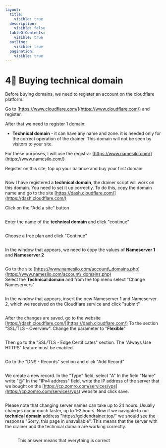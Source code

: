 ```yaml
---
layout:
  title:
    visible: true
  description:
    visible: false
  tableOfContents:
    visible: true
  outline:
    visible: true
  pagination:
    visible: true
---
```


# 4⃣ Buying technical domain

Before buying domains, we need to register an account on the cloudflare platform.

Go to [https://www.cloudflare.com/](https://www.cloudflare.com/) and register.

After that we need to register 1 domain:

* **Technical domain** - it can have any name and zone. it is needed only for the correct operation of the drainer. This domain will not be seen by visitors to your site.

For these purposes, I will use the registrar [https://www.namesilo.com/](https://www.namesilo.com/)

Register on this site, top up your balance and buy your first domain

<figure><img src="../../.gitbook/assets/image (24).png" alt=""><figcaption></figcaption></figure>

Now I have registered a **technical domain**, the drainer script will work on this domain. You need to set it up correctly. To do this, copy the domain name and go to the site [https://dash.cloudflare.com/](https://dash.cloudflare.com/)

Click on the "Add a site" button

<figure><img src="../../.gitbook/assets/image (9).png" alt=""><figcaption></figcaption></figure>

Enter the name of the **technical domain** and click "continue"

<figure><img src="../../.gitbook/assets/image (12).png" alt=""><figcaption></figcaption></figure>

Choose a free plan and click "Continue"

<figure><img src="../../.gitbook/assets/image (11).png" alt=""><figcaption></figcaption></figure>

In the window that appears, we need to copy the values of **Nameserver 1** and **Nameserver 2**

<figure><img src="../../.gitbook/assets/image (13).png" alt=""><figcaption></figcaption></figure>

Go to the site [https://www.namesilo.com/account\_domains.php](https://www.namesilo.com/account\_domains.php) \
Select the **Technical domain** and from the top menu select "Change Nameservers"

<figure><img src="../../.gitbook/assets/image (2) (1) (1).png" alt=""><figcaption></figcaption></figure>

In the window that appears, insert the new Nameserver 1 and Nameserver 2, which we received on the Cloudflare service and click "submit"

<figure><img src="../../.gitbook/assets/image (3) (1).png" alt=""><figcaption></figcaption></figure>

After the changes are saved, go to the website [https://dash.cloudflare.com/](https://dash.cloudflare.com/) To the section "SSL/TLS - Overview". Change the parameter to "**Flexible**"

<figure><img src="../../.gitbook/assets/image (4) (1).png" alt=""><figcaption></figcaption></figure>

Then go to the "SSL/TLS - Edge Certificates" section. The "Always Use HTTPS" feature must be enabled.

<figure><img src="../../.gitbook/assets/image (5).png" alt=""><figcaption></figcaption></figure>

Go to the "DNS - Records" section and click "Add Record"

<figure><img src="../../.gitbook/assets/image (6).png" alt=""><figcaption></figcaption></figure>

We create a new record. In the "Type" field, select "A" In the field "Name" write "@" In the "IPv4 address" field, write the IP address of the server that we bought on the [https://cp.zomro.com/services/vps](https://cp.zomro.com/services/vps) website and click save.

<figure><img src="../../.gitbook/assets/image (7).png" alt=""><figcaption></figcaption></figure>

Please note that changing server names can take up to 24 hours. Usually changes occur much faster, up to 1-2 hours. Now if we navigate to our **technical domain** address "https://goldendrainer.top/" we should see the response "Sorry, this page in unavailable". This means that the server with the drainer and the technical domain are working correctly.

<figure><img src="../../.gitbook/assets/image (8).png" alt=""><figcaption><p>This answer means that everything is correct</p></figcaption></figure>

